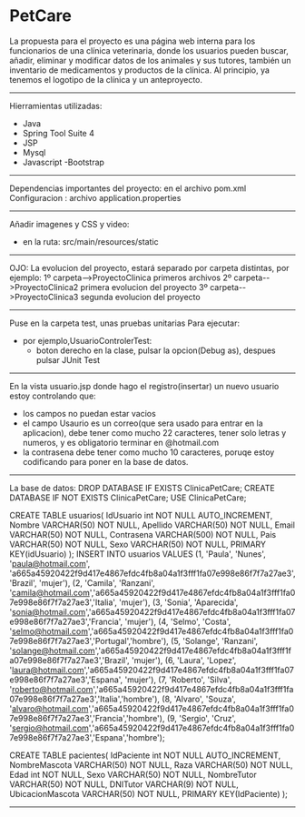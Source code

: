 # PetCare
La propuesta para el proyecto es una página web interna para los funcionarios de una clínica veterinaria, donde los usuarios pueden buscar, añadir, eliminar y modificar datos de los animales y sus tutores, también un inventario de medicamentos y productos de la clínica.
Al principio, ya tenemos el logotipo de la clínica y un anteproyecto.

******************************************************************
Hierramientas utilizadas:
- Java
- Spring Tool Suite 4
- JSP
- Mysql
- Javascript
-Bootstrap
*****************************************************************
Dependencias importantes del proyecto: en el archivo pom.xml
Configuracion : archivo application.properties

*****************************************************************
Añadir imagenes y CSS y video:
- en la ruta: src/main/resources/static

*****************************************************************
OJO:
La evolucion del proyecto, estará separado por carpeta distintas, por ejemplo:
1º carpeta-->ProyectoClinica    primeros archivos
2º carpeta-->ProyectoClinica2   primera evolucion del proyecto
3º carpeta-->ProyectoClinica3   segunda evolucion del proyecto
*****************************************************************
Puse en la carpeta test, unas pruebas unitarias
Para ejecutar:
- por ejemplo,UsuarioControlerTest:
  - boton derecho en la clase, pulsar la opcion(Debug as), despues pulsar JUnit Test
*****************************************************************
En la vista usuario.jsp donde hago el registro(insertar) un nuevo usuario estoy controlando que:
- los campos no puedan estar vacios
- el campo Usaurio es un correo(que sera usado para entrar en la aplicacion), debe tener como mucho 22 caracteres, tener solo letras y numeros, y es obligatorio terminar en @hotmail.com
- la contrasena debe tener como mucho 10 caracteres, poruqe estoy codificando para poner en la base de datos.
*****************************************************************
La base de datos:
DROP DATABASE IF EXISTS ClinicaPetCare;
CREATE DATABASE IF NOT EXISTS ClinicaPetCare;
USE ClinicaPetCare;

CREATE TABLE usuarios(
	IdUsuario int NOT NULL AUTO_INCREMENT,
	Nombre VARCHAR(50) NOT NULL,
	Apellido VARCHAR(50) NOT NULL,
	Email VARCHAR(50) NOT NULL,
	Contrasena VARCHAR(500) NOT NULL,
    	Pais VARCHAR(50) NOT NULL,
    	Sexo VARCHAR(50) NOT NULL,
	PRIMARY KEY(idUsuario)
);
INSERT INTO usuarios VALUES
                      (1, 'Paula', 'Nunes', 'paula@hotmail.com', 'a665a45920422f9d417e4867efdc4fb8a04a1f3fff1fa07e998e86f7f7a27ae3', 'Brazil', 'mujer'),
                      (2, 'Camila', 'Ranzani', 'camila@hotmail.com','a665a45920422f9d417e4867efdc4fb8a04a1f3fff1fa07e998e86f7f7a27ae3','Italia', 'mujer'),
                      (3, 'Sonia', 'Aparecida', 'sonia@hotmail.com','a665a45920422f9d417e4867efdc4fb8a04a1f3fff1fa07e998e86f7f7a27ae3','Francia', 'mujer'),
                      (4, 'Selmo', 'Costa', 'selmo@hotmail.com','a665a45920422f9d417e4867efdc4fb8a04a1f3fff1fa07e998e86f7f7a27ae3','Portugal','hombre'),
                      (5, 'Solange', 'Ranzani', 'solange@hotmail.com','a665a45920422f9d417e4867efdc4fb8a04a1f3fff1fa07e998e86f7f7a27ae3','Brazil', 'mujer'),
                      (6, 'Laura', 'Lopez', 'laura@hotmail.com','a665a45920422f9d417e4867efdc4fb8a04a1f3fff1fa07e998e86f7f7a27ae3','Espana', 'mujer'),
                      (7, 'Roberto', 'Silva', 'roberto@hotmail.com','a665a45920422f9d417e4867efdc4fb8a04a1f3fff1fa07e998e86f7f7a27ae3','Italia','hombre'),
                      (8, 'Alvaro', 'Souza', 'alvaro@hotmail.com','a665a45920422f9d417e4867efdc4fb8a04a1f3fff1fa07e998e86f7f7a27ae3','Francia','hombre'),
                      (9, 'Sergio', 'Cruz', 'sergio@hotmail.com','a665a45920422f9d417e4867efdc4fb8a04a1f3fff1fa07e998e86f7f7a27ae3','Espana','hombre');
                      
CREATE TABLE pacientes(
	IdPaciente int NOT NULL AUTO_INCREMENT,
	NombreMascota VARCHAR(50) NOT NULL,
    	Raza VARCHAR(50) NOT NULL,
    	Edad int NOT NULL,
    	Sexo VARCHAR(50) NOT NULL,
	NombreTutor VARCHAR(50) NOT NULL,
	DNITutor VARCHAR(9) NOT NULL,
	UbicacionMascota VARCHAR(50) NOT NULL,
	PRIMARY KEY(IdPaciente)
);

*****************************************************************
